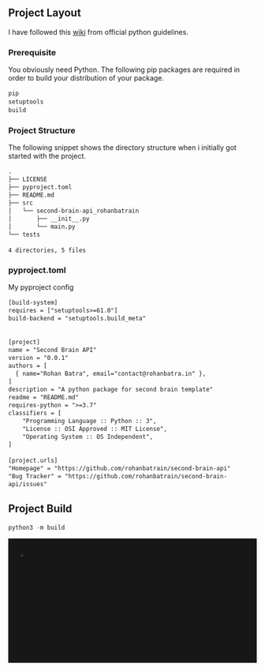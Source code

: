 ## Project Layout

I have followed this [wiki](https://packaging.python.org/en/latest/tutorials/packaging-projects/) from official python guidelines.


### Prerequisite

You obviously need Python. The following pip packages are required in order to build your distribution of your package.

```python
pip
setuptools
build
```

### Project Structure

The following snippet shows the directory structure when i initially got started with the project. 


```
.
├── LICENSE
├── pyproject.toml
├── README.md
├── src
│   └── second-brain-api_rohanbatrain
│       ├── __init__.py
│       └── main.py
└── tests

4 directories, 5 files
``` 

### pyproject.toml

My pyproject config

```
[build-system]
requires = ["setuptools>=61.0"]
build-backend = "setuptools.build_meta" 


[project]
name = "Second Brain API"
version = "0.0.1"
authors = [
  { name="Rohan Batra", email="contact@rohanbatra.in" },
]
description = "A python package for second brain template"
readme = "README.md"
requires-python = ">=3.7"
classifiers = [
    "Programming Language :: Python :: 3",
    "License :: OSI Approved :: MIT License",
    "Operating System :: OS Independent",
]

[project.urls]
"Homepage" = "https://github.com/rohanbatrain/second-brain-api"
"Bug Tracker" = "https://github.com/rohanbatrain/second-brain-api/issues"
```


## Project Build

```python
python3 -m build
```

![out.gif](../../../attachments/out.gif)